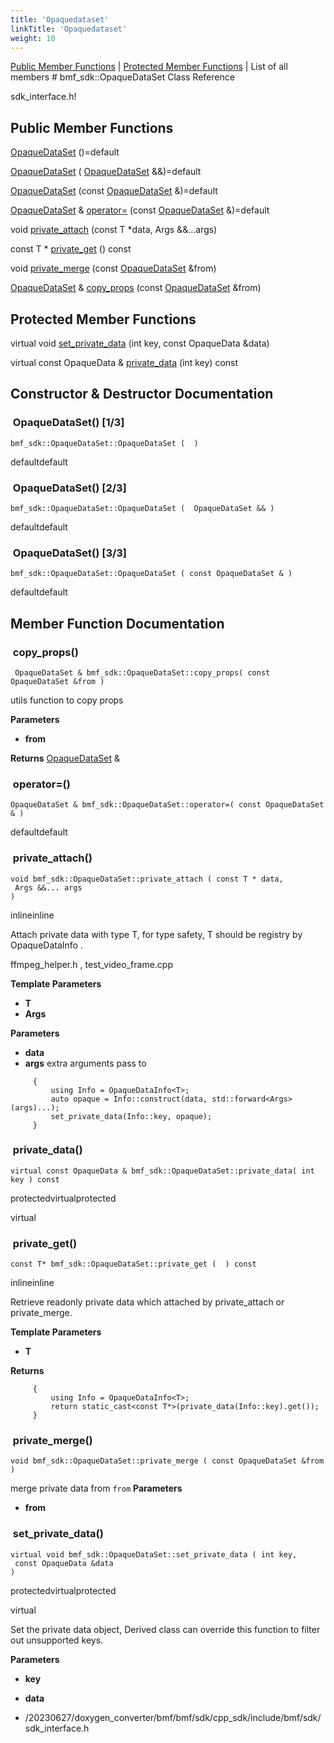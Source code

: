 ```yaml
---
title: 'Opaquedataset'
linkTitle: 'Opaquedataset'
weight: 10
---
```


[//]: <> (REF_MD: classbmf__sdk_1_1OpaqueDataSet.html)


  [Public Member Functions](http://localhost:1313/docs/bmf/api/api_in_cpp/opaquedataset/#public-member-functions)  |  [Protected Member Functions](http://localhost:1313/docs/bmf/api/api_in_cpp/opaquedataset/#pro-methods)  |  List of all members  # bmf_sdk::OpaqueDataSet Class Reference

sdk_interface.h!

 ## Public Member Functions


   [OpaqueDataSet](#opaquedataset-13) ()=default
 
   [OpaqueDataSet](#opaquedataset-23) ( [OpaqueDataSet](http://localhost:1313/docs/bmf/api/api_in_cpp/opaquedataset/) &&)=default
 
   [OpaqueDataSet](#opaquedataset-33) (const [OpaqueDataSet](http://localhost:1313/docs/bmf/api/api_in_cpp/opaquedataset/) &)=default
 
  [OpaqueDataSet](http://localhost:1313/docs/bmf/api/api_in_cpp/opaquedataset/) &  [operator=](#operator=) (const [OpaqueDataSet](http://localhost:1313/docs/bmf/api/api_in_cpp/opaquedataset/) &)=default
 
 
void   [private_attach](#private_attach) (const T *data, Args &&...args)
 
 
 
const T *   [private_get](#private_get) () const
 
 
void   [private_merge](#private_merge) (const [OpaqueDataSet](http://localhost:1313/docs/bmf/api/api_in_cpp/opaquedataset/) &from)
 
 
  [OpaqueDataSet](http://localhost:1313/docs/bmf/api/api_in_cpp/opaquedataset/) &  [copy_props](#copy_props) (const [OpaqueDataSet](http://localhost:1313/docs/bmf/api/api_in_cpp/opaquedataset/) &from)
 
 

 ## Protected Member Functions


virtual void   [set_private_data](#set_private_data) (int key, const OpaqueData &data)
 
 
virtual const  OpaqueData &  [private_data](#private_data) (int key) const
 

## Constructor & Destructor Documentation


###  OpaqueDataSet() [1/3]

 ```
bmf_sdk::OpaqueDataSet::OpaqueDataSet (  )  
```
 defaultdefault






###  OpaqueDataSet() [2/3]

 ```
bmf_sdk::OpaqueDataSet::OpaqueDataSet (  OpaqueDataSet && )  
```
 defaultdefault






###  OpaqueDataSet() [3/3]

 ```
bmf_sdk::OpaqueDataSet::OpaqueDataSet ( const OpaqueDataSet & )  
```
 defaultdefault





## Member Function Documentation


###  copy_props()

```
 OpaqueDataSet & bmf_sdk::OpaqueDataSet::copy_props( const OpaqueDataSet &from )  
```
utils function to copy props

**Parameters**
 - **from**  



**Returns**
  [OpaqueDataSet](http://localhost:1313/docs/bmf/api/api_in_cpp/opaquedataset/)  &


###  operator=()

 ```
 OpaqueDataSet & bmf_sdk::OpaqueDataSet::operator=( const OpaqueDataSet & )  
```
 defaultdefault






###  private_attach()

 ```
void bmf_sdk::OpaqueDataSet::private_attach ( const T * data, 
  Args &&... args 
 )   
```
 inlineinline





Attach private data with type T, for type safety, T should be registry by  OpaqueDataInfo  .

  ffmpeg_helper.h  , test_video_frame.cpp

**Template Parameters**
 - **T**  
 - **Args**  



**Parameters**
 - **data**  
 - **args** extra arguments pass to 




```
     {
         using Info = OpaqueDataInfo<T>;
         auto opaque = Info::construct(data, std::forward<Args>(args)...);
         set_private_data(Info::key, opaque);
     }

```

###  private_data()

 ```
virtual const OpaqueData & bmf_sdk::OpaqueDataSet::private_data( int key ) const 
```
 protectedvirtualprotected

virtual






###  private_get()

 ```
const T* bmf_sdk::OpaqueDataSet::private_get (  ) const 
```
 inlineinline





Retrieve readonly private data which attached by private_attach or private_merge.

**Template Parameters**
 - **T**  



**Returns**



```
     {
         using Info = OpaqueDataInfo<T>;
         return static_cast<const T*>(private_data(Info::key).get());
     }

```

###  private_merge()

```
void bmf_sdk::OpaqueDataSet::private_merge ( const OpaqueDataSet &from )  
```
merge private data from  `from`  **Parameters**
 - **from**  




###  set_private_data()

 ```
virtual void bmf_sdk::OpaqueDataSet::set_private_data ( int key, 
  const OpaqueData &data 
 )   
```
 protectedvirtualprotected

virtual





Set the private data object, Derived class can override this function to filter out unsupported keys.

**Parameters**
 - **key**  
 - **data**  



 - /20230627/doxygen_converter/bmf/bmf/sdk/cpp_sdk/include/bmf/sdk/  sdk_interface.h  

